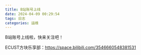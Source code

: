```yaml
---
title: B站账号上线
date: 2024-04-09 00:29:54
tags: 日志
categories: 运维
---
```

B站账号上线啦，快来关注吧！

ECUST方块乐享部：https://space.bilibili.com/3546660548381531
